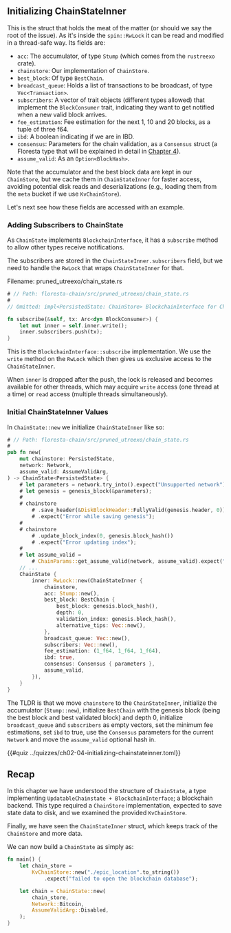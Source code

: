 ## Initializing ChainStateInner

This is the struct that holds the meat of the matter (or should we say the root of the issue). As it's inside the `spin::RwLock` it can be read and modified in a thread-safe way. Its fields are:

- `acc`: The accumulator, of type `Stump` (which comes from the `rustreexo` crate).
- `chainstore`: Our implementation of `ChainStore`.
- `best_block`: Of type `BestChain`.
- `broadcast_queue`: Holds a list of transactions to be broadcast, of type `Vec<Transaction>`.
- `subscribers`: A vector of trait objects (different types allowed) that implement the `BlockConsumer` trait, indicating they want to get notified when a new valid block arrives.
- `fee_estimation`: Fee estimation for the next 1, 10 and 20 blocks, as a tuple of three f64.
- `ibd`: A boolean indicating if we are in IBD.
- `consensus`: Parameters for the chain validation, as a `Consensus` struct (a Floresta type that will be explained in detail in [Chapter 4](ch04-00-consensus-and-bitcoinconsensus.md)).
- `assume_valid`: As an `Option<BlockHash>`.

Note that the accumulator and the best block data are kept in our `ChainStore`, but we cache them in `ChainStateInner` for faster access, avoiding potential disk reads and deserializations (e.g., loading them from the `meta` bucket if we use `KvChainStore`).

Let's next see how these fields are accessed with an example.

### Adding Subscribers to ChainState

As `ChainState` implements `BlockchainInterface`, it has a `subscribe` method to allow other types receive notifications.

The subscribers are stored in the `ChainStateInner.subscribers` field, but we need to handle the `RwLock` that wraps `ChainStateInner` for that.

Filename: pruned_utreexo/chain_state.rs

```rust
# // Path: floresta-chain/src/pruned_utreexo/chain_state.rs
#
// Omitted: impl<PersistedState: ChainStore> BlockchainInterface for ChainState<PersistedState> {

fn subscribe(&self, tx: Arc<dyn BlockConsumer>) {
    let mut inner = self.inner.write();
    inner.subscribers.push(tx);
}
```

This is the `BlockchainInterface::subscribe` implementation. We use the `write` method on the `RwLock` which then gives us exclusive access to the `ChainStateInner`.

When `inner` is dropped after the push, the lock is released and becomes available for other threads, which may acquire `write` access (one thread at a time) or `read` access (multiple threads simultaneously).

### Initial ChainStateInner Values

In `ChainState::new` we initialize `ChainStateInner` like so:

```rust
# // Path: floresta-chain/src/pruned_utreexo/chain_state.rs
#
pub fn new(
    mut chainstore: PersistedState,
    network: Network,
    assume_valid: AssumeValidArg,
) -> ChainState<PersistedState> {
    # let parameters = network.try_into().expect("Unsupported network");
    # let genesis = genesis_block(&parameters);
    #
    # chainstore
        # .save_header(&DiskBlockHeader::FullyValid(genesis.header, 0))
        # .expect("Error while saving genesis");
    #
    # chainstore
        # .update_block_index(0, genesis.block_hash())
        # .expect("Error updating index");
    #
    # let assume_valid =
        # ChainParams::get_assume_valid(network, assume_valid).expect("Unsupported network");
    // ...
    ChainState {
        inner: RwLock::new(ChainStateInner {
            chainstore,
            acc: Stump::new(),
            best_block: BestChain {
                best_block: genesis.block_hash(),
                depth: 0,
                validation_index: genesis.block_hash(),
                alternative_tips: Vec::new(),
            },
            broadcast_queue: Vec::new(),
            subscribers: Vec::new(),
            fee_estimation: (1_f64, 1_f64, 1_f64),
            ibd: true,
            consensus: Consensus { parameters },
            assume_valid,
        }),
    }
}
```

The TLDR is that we move `chainstore` to the `ChainStateInner`, initialize the accumulator (`Stump::new`), initialize `BestChain` with the genesis block (being the best block and best validated block) and depth 0, initialize `broadcast_queue` and `subscribers` as empty vectors, set the minimum fee estimations, set `ibd` to true, use the `Consensus` parameters for the current `Network` and move the `assume_valid` optional hash in.

{{#quiz ../quizzes/ch02-04-initializing-chainstateinner.toml}}

## Recap

In this chapter we have understood the structure of `ChainState`, a type implementing `UpdatableChainstate + BlockchainInterface`; a blockchain backend. This type required a `ChainStore` implementation, expected to save state data to disk, and we examined the provided `KvChainStore`.

Finally, we have seen the `ChainStateInner` struct, which keeps track of the `ChainStore` and more data.

We can now build a `ChainState` as simply as:

```rust
fn main() {
    let chain_store =
        KvChainStore::new("./epic_location".to_string())
            .expect("failed to open the blockchain database");

    let chain = ChainState::new(
        chain_store,
        Network::Bitcoin,
        AssumeValidArg::Disabled,
    );
}
```

